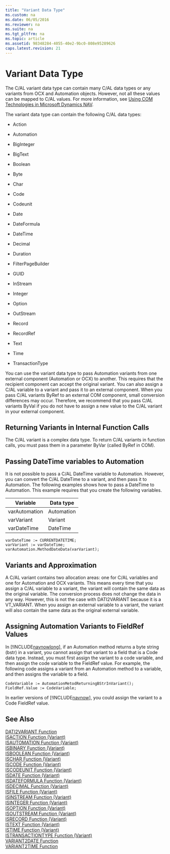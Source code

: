 ```yaml
---
title: "Variant Data Type"
ms.custom: na
ms.date: 06/05/2016
ms.reviewer: na
ms.suite: na
ms.tgt_pltfrm: na
ms.topic: article
ms.assetid: 98348284-4055-40e2-9bc0-808e95289626
caps.latest.revision: 21
---
```

# Variant Data Type
The C\/AL variant data type can contain many C\/AL data types or any variants from OCX and Automation objects. However, not all these values can be mapped to C\/AL values. For more information, see [Using COM Technologies in Microsoft Dynamics NAV](../dynamics-nav/Using-COM-Technologies-in-Microsoft-Dynamics-NAV.md).  
  
 The variant data type can contain the following C\/AL data types:  
  
-   Action  
  
-   Automation  
  
-   BigInteger  
  
-   BigText  
  
-   Boolean  
  
-   Byte  
  
-   Char  
  
-   Code  
  
-   Codeunit  
  
-   Date  
  
-   DateFormula  
  
-   DateTime  
  
-   Decimal  
  
-   Duration  
  
-   FilterPageBuilder  
  
-   GUID  
  
-   InStream  
  
-   Integer  
  
-   Option  
  
-   OutStream  
  
-   Record  
  
-   RecordRef  
  
-   Text  
  
-   Time  
  
-   TransactionType  
  
 You can use the variant data type to pass Automation variants from one external component \(Automation or OCX\) to another. This requires that the recipient component can accept the original variant. You can also assign a C\/AL variable to a variant and pass it to an external component. When you pass C\/AL variants ByRef to an external COM component, small conversion differences may occur. Therefore, we recommend that you pass C\/AL variants ByVal if you do not have to assign a new value to the C\/AL variant in your external component.  
  
## Returning Variants in Internal Function Calls  
 The C\/AL variant is a complex data type. To return C\/AL variants in function calls, you must pass them in a parameter ByVar \(called ByRef in COM\).  
  
## Passing DateTime variables to Automation  
 It is not possible to pass a C\/AL DateTime variable to Automation. However, you can convert the C\/AL DateTime to a variant, and then pass it to Automation. The following examples shows how to pass a DateTime to Automation. This example requires that you create the following variables.  
  
|Variable|Data type|  
|--------------|---------------|  
|varAutomation|Automation|  
|varVariant|Variant|  
|varDateTime|DateTime|  
  
```  
varDateTime := CURRENTDATETIME;  
varVariant := varDateTime;  
varAutomation.MethodDateData(varVariant);  
```  
  
## Variants and Approximation  
 A C\/AL variant contains two allocation areas: one for C\/AL variables and one for Automation and OCX variants. This means every time that you assign a C\/AL variable to a variant, the variant will contain the same data as the original variable. The conversion process does not change the data in any way. However, this is not the case with DATI2VARIANT because it is a VT\_VARIANT. When you assign an external variable to a variant, the variant will also contain the same data as the original external variable.  
  
## Assigning Automation Variants to FieldRef Values  
 In [!INCLUDE[navnowlong](../dynamics-nav/includes/navnowlong_md.md)], if an Automation method returns a byte string \(bstr\) in a variant, you cannot assign that variant to a field that is a Code data type. Instead, you must first assign the variant to a code variable, and then assign the code variable to the FieldRef value. For example, the following code assigns a variant from an Automation method to a variable, and then assigns the variable to a field.  
  
```  
CodeVariable := AutomationMetodReturningBStrInVariant();  
FieldRef.Value := CodeVariable;  
```  
  
 In earlier versions of [!INCLUDE[navnow](../dynamics-nav/includes/navnow_md.md)], you could assign the variant to a Code FieldRef value.  
  
## See Also  
 [DATI2VARIANT Function](../dynamics-nav/DATI2VARIANT-Function.md)   
 [ISACTION Function \(Variant\)](../dynamics-nav/ISACTION-Function--Variant-.md)   
 [ISAUTOMATION Function \(Variant\)](../dynamics-nav/ISAUTOMATION-Function--Variant-.md)   
 [ISBINARY Function \(Variant\)](../dynamics-nav/ISBINARY-Function--Variant-.md)   
 [ISBOOLEAN Function \(Variant\)](../dynamics-nav/ISBOOLEAN-Function--Variant-.md)   
 [ISCHAR Function \(Variant\)](../dynamics-nav/ISCHAR-Function--Variant-.md)   
 [ISCODE Function \(Variant\)](../dynamics-nav/ISCODE-Function--Variant-.md)   
 [ISCODEUNIT Function \(Variant\)](../dynamics-nav/ISCODEUNIT-Function--Variant-.md)   
 [ISDATE Function \(Variant\)](../dynamics-nav/ISDATE-Function--Variant-.md)   
 [ISDATEFORMULA Function \(Variant\)](../dynamics-nav/ISDATEFORMULA-Function--Variant-.md)   
 [ISDECIMAL Function \(Variant\)](../dynamics-nav/ISDECIMAL-Function--Variant-.md)   
 [ISFILE Function \(Variant\)](../dynamics-nav/ISFILE-Function--Variant-.md)   
 [ISINSTREAM Function \(Variant\)](../dynamics-nav/ISINSTREAM-Function--Variant-.md)   
 [ISINTEGER Function \(Variant\)](../dynamics-nav/ISINTEGER-Function--Variant-.md)   
 [ISOPTION Function \(Variant\)](../dynamics-nav/ISOPTION-Function--Variant-.md)   
 [ISOUTSTREAM Function \(Variant\)](../dynamics-nav/ISOUTSTREAM-Function--Variant-.md)   
 [ISRECORD Function \(Variant\)](../dynamics-nav/ISRECORD-Function--Variant-.md)   
 [ISTEXT Function \(Variant\)](../dynamics-nav/ISTEXT-Function--Variant-.md)   
 [ISTIME Function \(Variant\)](../dynamics-nav/ISTIME-Function--Variant-.md)   
 [ISTRANSACTIONTYPE Function \(Variant\)](../dynamics-nav/ISTRANSACTIONTYPE-Function--Variant-.md)   
 [VARIANT2DATE Function](../dynamics-nav/VARIANT2DATE-Function.md)   
 [VARIANT2TIME Function](../dynamics-nav/VARIANT2TIME-Function.md)
